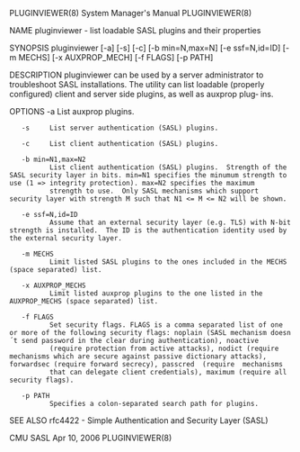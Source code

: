 

PLUGINVIEWER(8)                                                                            System Manager's Manual                                                                            PLUGINVIEWER(8)



NAME
       pluginviewer - list loadable SASL plugins and their properties

SYNOPSIS
       pluginviewer [-a] [-s] [-c] [-b min=N,max=N] [-e ssf=N,id=ID] [-m MECHS] [-x AUXPROP_MECH] [-f FLAGS] [-p PATH]

DESCRIPTION
       pluginviewer  can  be used by a server administrator to troubleshoot SASL installations.  The utility can list loadable (properly configured) client and server side plugins, as well as auxprop plug‐
       ins.

OPTIONS
       -a     List auxprop plugins.

       -s     List server authentication (SASL) plugins.

       -c     List client authentication (SASL) plugins.

       -b min=N1,max=N2
              List client authentication (SASL) plugins.  Strength of the SASL security layer in bits. min=N1 specifies the minumum strength to use (1 => integrity protection). max=N2 specifies the maximum
              strength to use.  Only SASL mechanisms which support security layer with strength M such that N1 <= M <= N2 will be shown.

       -e ssf=N,id=ID
              Assume that an external security layer (e.g. TLS) with N-bit strength is installed.  The ID is the authentication identity used by the external security layer.

       -m MECHS
              Limit listed SASL plugins to the ones included in the MECHS (space separated) list.

       -x AUXPROP_MECHS
              Limit listed auxprop plugins to the one listed in the AUXPROP_MECHS (space separated) list.

       -f FLAGS
              Set security flags. FLAGS is a comma separated list of one or more of the following security flags: noplain (SASL mechanism doesn´t send password in the clear during authentication), noactive
              (require protection from active attacks), nodict (require mechanisms which are secure against passive dictionary attacks), forwardsec (require forward secrecy), passcred  (require  mechanisms
              that can delegate client credentials), maximum (require all security flags).

       -p PATH
              Specifies a colon-separated search path for plugins.

SEE ALSO
       rfc4422 - Simple Authentication and Security Layer (SASL)



CMU SASL                                                                                         Apr 10, 2006                                                                                 PLUGINVIEWER(8)
